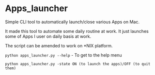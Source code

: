# Apps_launcher
Simple CLI tool to automatically launch/close various Apps on Mac.

It made this tool to automate some daily routine at work. It just launches some of Apps I user on daily basis at work.

The script can be amended to work on *NIX platform.

`python apps_launcher.py --help` - To get to the help menu

`python apps_launcher.py -state ON (to launch the apps)/OFF (to quit them)`
